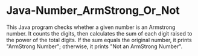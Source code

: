 
# Java-Number_ArmStrong_Or_Not
This Java program checks whether a given number is an Armstrong number. It counts the digits, then calculates the sum of each digit raised to the power of the total digits. If the sum equals the original number, it prints "ArmStrong Number"; otherwise, it prints "Not an ArmStrong Number".
